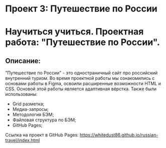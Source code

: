 # Проект 3: Путешествие по России
# Научиться учиться. Проектная работа: "Путешествие по России".

## Описание:

"Путешествие по России" - это одностраничный сайт про российский внутренний туризм. Во время проектной работы мы ознакомились с основами работы в Figma, освоили расширенные возможности HTML и CSS.
Основой этой работы является адаптивная вёрстка. Также были использованы:
* Grid разметка;
* Медиа-запросы;
* Методология БЭМ;
* Файловая структура по БЭМ;
* GitHub Pages;

Ссылка на проект в GitHub Pages: https://whitedust86.github.io/russian-travel/index.html
